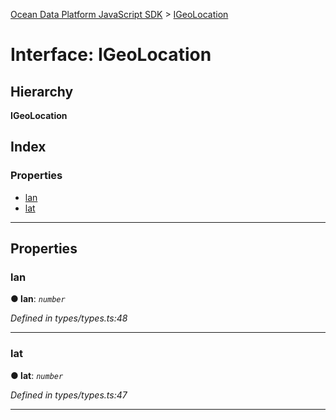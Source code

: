 [Ocean Data Platform JavaScript SDK](../README.md) > [IGeoLocation](../interfaces/igeolocation.md)

# Interface: IGeoLocation

## Hierarchy

**IGeoLocation**

## Index

### Properties

* [lan](igeolocation.md#lan)
* [lat](igeolocation.md#lat)

---

## Properties

<a id="lan"></a>

###  lan

**● lan**: *`number`*

*Defined in types/types.ts:48*

___
<a id="lat"></a>

###  lat

**● lat**: *`number`*

*Defined in types/types.ts:47*

___

